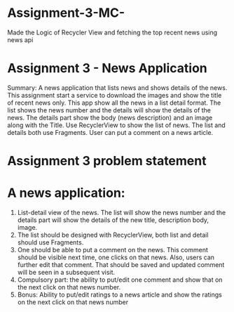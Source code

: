 # Assignment-3-MC-
Made the Logic of Recycler View and fetching the top recent news using news api

# Assignment 3 - News Application

Summary:
A news application that lists news and shows details of the news. This assignment start a service to download the images and show the title of
recent news only. This app show all the news in a list detail format. The list shows the
news number and the details will show the details of the news. The details part  show the
body (news description) and an image along with the Title. Use RecyclerView to show the list of
news. The list and details both use Fragments. User can  put a comment on
a news article.
# Assignment 3 problem statement 
# A news application:
1) List-detail view of the news. The list will show the news number and the details part will
show the details of the new title, description body, image.
2) The list should be designed with RecyclerView, both list and detail should use
Fragments.
3) One should be able to put a comment on the news. This comment should be visible next
time, one clicks on that news. Also, users can further edit that comment. That should be
saved and updated comment will be seen in a subsequent visit.
4) Compulsory part: the ability to put/edit one comment and show that on the next click on
that news number.
5) Bonus: Ability to put/edit ratings to a news article and show the ratings on the next click
on that news number
